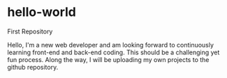 # hello-world
First Repository

Hello, I'm a new web developer and am looking forward to continuously learning front-end and back-end coding.  This should be a challenging yet fun process.  Along the way, I will be uploading my own projects to the github repository.  
